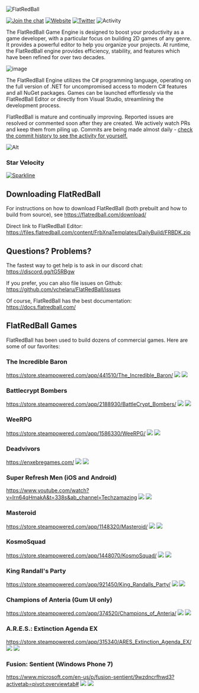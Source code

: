 ![FlatRedBall](Content/logo-512.png)



[![Join the chat](https://img.shields.io/discord/586997072373481494)](https://discord.gg/tG5RBgw)
[![Website](https://img.shields.io/website?url=https%3A%2F%2Fflatredball.com)](https://flatredball.com)
[![Twitter](https://img.shields.io/twitter/url?style=social&url=https%3A%2F%2Ftwitter.com%2FFlatRedBall)](https://twitter.com/FlatRedBall)
![Activity](https://img.shields.io/github/last-commit/vchelaru/FlatRedBall/NetStandard)

The FlatRedBall Game Engine is designed to boost your productivity as a game developer, with a particular focus on building 2D games of any genre. It provides a powerful editor to help you organize your projects. At runtime, the FlatRedBall engine provides efficiency, stability, and features which have been refined for over two decades.

![image](https://github.com/vchelaru/FlatRedBall/assets/729631/8fc4fbcb-93d7-4d26-9cbb-9b48329d6c36)

The FlatRedBall Engine utilizes the C# programming language, operating on the full version of .NET for uncompromised access to modern C# features and all NuGet packages. Games can be launched effortlessly via the FlatRedBall Editor or directly from Visual Studio, streamlining the development process.

FlatRedBall is mature and continually improving. Reported issues are resolved or commented soon after they are created. We actively watch PRs and keep them from piling up. Commits are being made almost daily - [check the commit history to see the activity for yourself.](https://github.com/vchelaru/FlatRedBall/commits/NetStandard)

![Alt](https://repobeats.axiom.co/api/embed/7ae6b028681112a205f4f998d47149e5e6db7920.svg "Repobeats analytics image")

### Star Velocity
[![Sparkline](https://stars.medv.io/vchelaru/FlatRedBall.svg)](https://stars.medv.io/vchelaru/FlatRedBall)

## Downloading FlatRedBall

For instructions on how to download FlatRedBall (both prebuilt and how to build from source), see https://flatredball.com/download/

Direct link to FlatRedBall Editor: https://files.flatredball.com/content/FrbXnaTemplates/DailyBuild/FRBDK.zip

## Questions? Problems?
The fastest way to get help is to ask in our discord chat: https://discord.gg/tG5RBgw

If you prefer, you can also file issues on Github: https://github.com/vchelaru/FlatRedBall/issues

Of course, FlatRedBall has the best documentation: https://docs.flatredball.com/

## FlatRedBall Games

FlatRedBall has been used to build dozens of commercial games. Here are some of our favorites:

### The Incredible Baron
https://store.steampowered.com/app/441510/The_Incredible_Baron/
![](https://cdn.akamai.steamstatic.com/steam/apps/441510/ss_e5c57fb9e20cf5bc30fbca294c34625996b74c13.1920x1080.jpg?t=1467392584)
![](https://cdn.akamai.steamstatic.com/steam/apps/441510/ss_1a5d77330dfd090e41c006c5f79ecd8bba3b142b.1920x1080.jpg?t=1467392584)

### Battlecrypt Bombers
https://store.steampowered.com/app/2188930/BattleCrypt_Bombers/
![](https://cdn.akamai.steamstatic.com/steam/apps/2188930/ss_8a28cbfd0d6c82367a92554c0c5d22b1fcc15c6d.1920x1080.jpg?t=1667404368)
![](https://cdn.akamai.steamstatic.com/steam/apps/2188930/ss_9848faf1b09e7f988f6668bf11d2b718603a7ffc.1920x1080.jpg?t=1667404368)

### WeeRPG
https://store.steampowered.com/app/1586330/WeeRPG/
![](https://cdn.akamai.steamstatic.com/steam/apps/1586330/ss_a94e20f5581c4fd7264fe7c2558e7c18ae701516.1920x1080.jpg?t=1651849095)
![](https://cdn.akamai.steamstatic.com/steam/apps/1586330/ss_ee09e0985bf865a6933b67307ce2920db5265dbe.1920x1080.jpg?t=1651849095)

### Deadvivors
https://enxebregames.com/
![](https://enxebregames.com/assets/images/gallery01/c9710fba_original.jpg)
![](https://enxebregames.com/assets/images/gallery01/a52f3d0f_original.jpg)

### Super Refresh Men (iOS and Android)
https://www.youtube.com/watch?v=Irn64qHmakA&t=338s&ab_channel=Techzamazing
![](Content/GameScreenshots/SuperRefreshMen1.png)
![](Content/GameScreenshots/SuperRefreshMen2.png)

### Masteroid
https://store.steampowered.com/app/1148320/Masteroid/
![](https://cdn.akamai.steamstatic.com/steam/apps/1148320/ss_b1113f512185319b0245659150c3285c12002f53.1920x1080.jpg?t=1580139970)
![](https://cdn.akamai.steamstatic.com/steam/apps/1148320/ss_2de5ea55f7bfebfa8b690ca07ea390db619b6d26.1920x1080.jpg?t=1580139970)

### KosmoSquad
https://store.steampowered.com/app/1448070/KosmoSquad/
![](https://cdn.akamai.steamstatic.com/steam/apps/1448070/ss_61c7bc5936ca829c8ea8da9ba38fd17cdb82b100.1920x1080.jpg?t=1605029685)
![](https://cdn.akamai.steamstatic.com/steam/apps/1448070/ss_ad4dfcce16f20d6428f3e7f257e5b8ba9b3ca021.1920x1080.jpg?t=1605029685)

### King Randall's Party
https://store.steampowered.com/app/921450/King_Randalls_Party/
![](https://cdn.akamai.steamstatic.com/steam/apps/921450/ss_a351ab3a6ac0b21ef419b52b138dce265dff2b33.1920x1080.jpg?t=1548201312)
![](https://cdn.akamai.steamstatic.com/steam/apps/921450/ss_a4aa1ac83243d2c8c1bd03509f9657d051b8f304.1920x1080.jpg?t=1548201312)

### Champions of Anteria (Gum UI only)
https://store.steampowered.com/app/374520/Champions_of_Anteria/
![](https://cdn.akamai.steamstatic.com/steam/apps/374520/ss_98523eead132f34b66056b839421809da173389e.1920x1080.jpg?t=1571649906)
![](https://pbs.twimg.com/media/C3cV439VYAAOolx?format=jpg&name=large)

### A.R.E.S.: Extinction Agenda EX
https://store.steampowered.com/app/315340/ARES_Extinction_Agenda_EX/
![](https://cdn.akamai.steamstatic.com/steam/apps/315340/ss_df111c7b8bec2423b707382d810e763b56681180.1920x1080.jpg?t=1448639170)
![](https://cdn.akamai.steamstatic.com/steam/apps/315340/ss_4bdabef936241ef5ed62d0b049025f66496c7abd.1920x1080.jpg?t=1448639170)

### Fusion: Sentient (Windows Phone 7)
https://www.microsoft.com/en-us/p/fusion-sentient/9wzdncrfhwd3?activetab=pivot:overviewtab#
![](Content/GameScreenshots/FusionSentient1.png)
![](Content/GameScreenshots/FusionSentient2.png)
